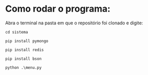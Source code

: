 <h1> Como rodar o programa: </h1>

Abra o terminal na pasta em que o repositório foi clonado e digite:

`cd sistema`

`pip install pymongo`

`pip install redis`

`pip install bson`

`python .\menu.py`
